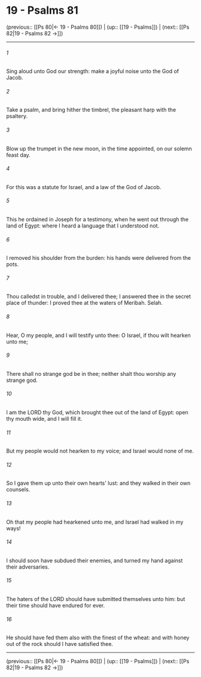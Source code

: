 # 19 - Psalms 81

(previous:: [[Ps 80|← 19 - Psalms 80]]) | (up:: [[19 - Psalms]]) | (next:: [[Ps 82|19 - Psalms 82 →]])

***


###### 1 
Sing aloud unto God our strength: make a joyful noise unto the God of Jacob. 

###### 2 
Take a psalm, and bring hither the timbrel, the pleasant harp with the psaltery. 

###### 3 
Blow up the trumpet in the new moon, in the time appointed, on our solemn feast day. 

###### 4 
For this was a statute for Israel, and a law of the God of Jacob. 

###### 5 
This he ordained in Joseph for a testimony, when he went out through the land of Egypt: where I heard a language that I understood not. 

###### 6 
I removed his shoulder from the burden: his hands were delivered from the pots. 

###### 7 
Thou calledst in trouble, and I delivered thee; I answered thee in the secret place of thunder: I proved thee at the waters of Meribah. Selah. 

###### 8 
Hear, O my people, and I will testify unto thee: O Israel, if thou wilt hearken unto me; 

###### 9 
There shall no strange god be in thee; neither shalt thou worship any strange god. 

###### 10 
I am the LORD thy God, which brought thee out of the land of Egypt: open thy mouth wide, and I will fill it. 

###### 11 
But my people would not hearken to my voice; and Israel would none of me. 

###### 12 
So I gave them up unto their own hearts' lust: and they walked in their own counsels. 

###### 13 
Oh that my people had hearkened unto me, and Israel had walked in my ways! 

###### 14 
I should soon have subdued their enemies, and turned my hand against their adversaries. 

###### 15 
The haters of the LORD should have submitted themselves unto him: but their time should have endured for ever. 

###### 16 
He should have fed them also with the finest of the wheat: and with honey out of the rock should I have satisfied thee.

***

(previous:: [[Ps 80|← 19 - Psalms 80]]) | (up:: [[19 - Psalms]]) | (next:: [[Ps 82|19 - Psalms 82 →]])
